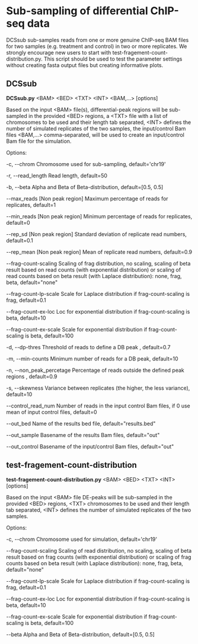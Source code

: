 # Sub-sampling of differential ChIP-seq data

DCSsub sub-samples reads from one or more genuine ChIP-seq BAM files for two samples (e.g. treatment and control) in two or more replicates. We strongly encourage new users to start with test-fragement-count-distribution.py. This script should be used to test the parameter settings without creating fasta output files but creating informative plots.

## DCSsub ##
**DCSsub.py** \<BAM\> \<BED\> \<TXT\> \<INT\> \<BAM,...\> [options]

Based on the input \<BAM\> file(s), differential-peak regions will be sub-sampled in the provided \<BED\> regions, a \<TXT\> file with a list of chromosomes to be used and their length tab separated, \<INT\> defines the number of simulated replicates of the two samples, the input/control Bam files \<BAM,...\> comma-separated, will be used to create an input/control Bam file for the simulation.

Options:

-c, --chrom	Chromosome used for sub-sampling, default='chr19'

-r, --read_length	Read length, default=50

-b, --beta	Alpha and Beta of Beta-distribution, default=[0.5, 0.5]

--max_reads	[Non peak region] Maximum percentage of reads for replicates, default=1

--min_reads	[Non peak region] Minimum percentage of reads for replicates, default=0

--rep_sd	[Non peak region] Standard deviation of replicate read numbers, default=0.1

--rep_mean	[Non peak region] Mean of replicate read numbers, default=0.9

--frag-count-scaling	Scaling of frag distribution, no scaling, scaling of beta result based on read counts (with exponential distribution) or scaling of read counts based on beta result (with Laplace distribution): none, frag, beta, default="none"

--frag-count-lp-scale	Scale for Laplace distribution if frag-count-scaling is frag, default=0.1

--frag-count-ex-loc	Loc for exponential distribution if frag-count-scaling is beta, default=10

--frag-count-ex-scale	Scale for exponential distribution if frag-count-scaling is beta, default=100

-d, --dp-thres	Threshold of reads to define a DB peak , default=0.7

-m, --min-counts	Minimum number of reads for a DB peak, default=10

-n, --non_peak_percetage	Percentage of reads outside the defined peak regions , default=0.9

-s, --skewness	Variance between replicates (the higher, the less variance), default=10

--control_read_num	Number of reads in the input control Bam files, if 0 use mean of input control files, default=0

--out_bed	Name of the results bed file, default="results.bed"

--out_sample	Basename of the results Bam files, default="out"

--out_control	Basename of the input/control Bam files, default="out"

## test-fragement-count-distribution ##

**test-fragement-count-distribution.py** \<BAM\> \<BED\> \<TXT\> \<INT\> [options]
  
Based on the input \<BAM\> file DE-peaks will be sub-sampled in the provided \<BED\> regions, \<TXT\> chromosomes to be used and their length tab separated, \<INT\> defines the number of simulated replicates of the two samples.
  
Options:
  
-c, --chrom	Chromosome used for simulation, default='chr19'
  
--frag-count-scaling	Scaling of read distribution, no scaling, scaling of beta result based on frag counts (with exponential distribution) or scaling of frag counts based on beta result (with Laplace distribution): none, frag, beta, default="none"
  
--frag-count-lp-scale	Scale for Laplace distribution if frag-count-scaling is frag, default=0.1
  
--frag-count-ex-loc	Loc for exponential distribution if frag-count-scaling is beta, default=10
  
--frag-count-ex-scale	Scale for exponential distribution if frag-count-scaling is beta, default=100
  
--beta	Alpha and Beta of Beta-distribution, default=[0.5, 0.5]
  
